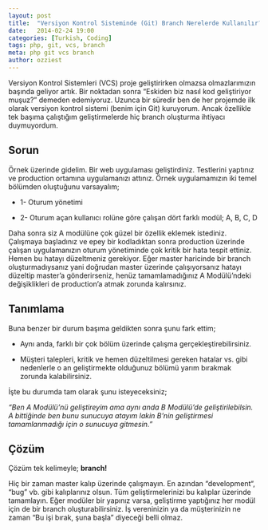 ```yaml
---
layout: post
title:  "Versiyon Kontrol Sisteminde (Git) Branch Nerelerde Kullanılır?"
date:   2014-02-24 19:00
categories: [Turkish, Coding]
tags: php, git, vcs, branch
meta: php git vcs branch
author: ozziest
---
```


Versiyon Kontrol Sistemleri (VCS) proje geliştirirken olmazsa olmazlarımızın başında geliyor artık. Bir noktadan sonra “Eskiden biz nasıl kod geliştiriyor muşuz?” demeden edemiyoruz. Uzunca bir süredir ben de her projemde ilk olarak versiyon kontrol sistemi (benim için Git) kuruyorum. Ancak özellikle tek başıma çalıştığım geliştirmelerde hiç branch oluşturma ihtiyacı duymuyordum.

## Sorun

Örnek üzerinde gidelim. Bir web uygulaması geliştirdiniz. Testlerini yaptınız ve production ortamına uygulamanızı attınız. Örnek uygulamamızın iki temel bölümden oluştuğunu varsayalım;

* 1- Oturum yönetimi

* 2- Oturum açan kullanıcı rolüne göre çalışan dört farklı modül; A, B, C, D

Daha sonra siz A modülüne çok güzel bir özellik eklemek istediniz. Çalışmaya başladınız ve epey bir kodladıktan sonra production üzerinde çalışan uygulamanızın oturum yönetiminde çok kritik bir hata tespit ettiniz. Hemen bu hatayı düzeltmeniz gerekiyor. Eğer master haricinde bir branch oluşturmadıysanız yani doğrudan master üzerinde çalışıyorsanız hatayı düzeltip master’a gönderirseniz, henüz tamamlamadığınız A Modülü’ndeki değişiklikleri de production’a atmak zorunda kalırsınız.

## Tanımlama

Buna benzer bir durum başıma geldikten sonra şunu fark ettim;

* Aynı anda, farklı bir çok bölüm üzerinde çalışma gerçekleştirebilirsiniz.

* Müşteri talepleri, kritik ve hemen düzeltilmesi gereken hatalar vs. gibi nedenlerle o an geliştirmekte olduğunuz bölümü yarım bırakmak zorunda kalabilirsiniz.

İşte bu durumda tam olarak şunu isteyeceksiniz;

*“Ben A Modülü’nü geliştireyim ama aynı anda B Modülü’de geliştirilebilsin. A bittiğinde ben bunu sunucuya atayım lakin B’nin geliştirmesi tamamlanmadığı için o sunucuya gitmesin.”*

## Çözüm

Çözüm tek kelimeyle; **branch!**

Hiç bir zaman master kalıp üzerinde çalışmayın. En azından “development“, “bug” vb. gibi kalıplarınız olsun. Tüm geliştirmelerinizi bu kalıplar üzerinde tamamlayın. Eğer modüler bir yapınız varsa, geliştirme yaptığınız her modül için de bir branch oluşturabilirsiniz. İş vereninizin ya da müşterinizin ne zaman “Bu işi bırak, şuna başla” diyeceği belli olmaz.
